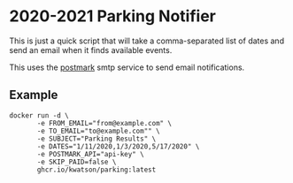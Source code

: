 # 2020-2021 Parking Notifier

This is just a quick script that will take a comma-separated list of dates and send an email when it finds available events.

This uses the [postmark](https://postmarkapp.com) smtp service to send email notifications.

## Example

```
docker run -d \
       -e FROM_EMAIL="from@example.com" \
       -e TO_EMAIL="to@example.com"" \
       -e SUBJECT="Parking Results" \
       -e DATES="1/11/2020,1/3/2020,5/17/2020" \
       -e POSTMARK_API="api-key" \
       -e SKIP_PAID=false \
       ghcr.io/kwatson/parking:latest
```